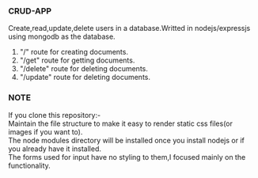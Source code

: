 <h3>CRUD-APP</h3>
Create,read,update,delete users in a database.Writted in nodejs/expressjs using mongodb as the database.
<ol>
  <li>"/" route for creating documents.</li>  
  <li>"/get" route for getting documents.  </li>
  <li>"/delete" route for deleting documents. </li> 
  <li>"/update" route for deleting documents. </li>
  </ol>
<h3>NOTE</h3>
If you clone this repository:- <br/> Maintain the file structure to make it easy to render static css files(or images if you want to).<br/>The node modules directory will be installed once you install nodejs or if you already have it installed.<br/>The forms used for input have no styling to them,I focused mainly on the functionality.
